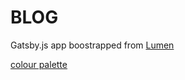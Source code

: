 # BLOG

Gatsby.js app boostrapped from [Lumen](https://github.com/alxshelepenok/gatsby-starter-lumen/blob/gatsby-v2)


[colour palette](https://colorhunt.co/palette/b91646dfd8cafbf3e4105652)

